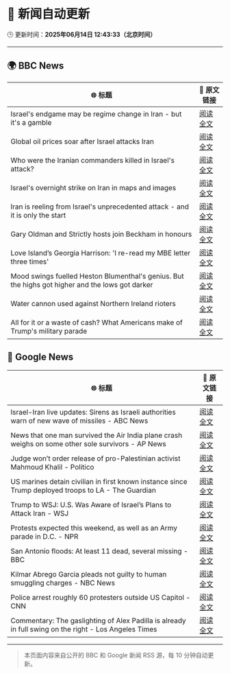# 🧠 新闻自动更新

🕒 更新时间：**2025年06月14日 12:43:33（北京时间）**

---

## 🌍 BBC News

| 🌐 标题 | 🔗 原文链接 |
|--------|-------------|
| Israel's endgame may be regime change in Iran - but it's a gamble | [阅读全文](https://www.bbc.com/news/articles/c79e233j2gro) |
| Global oil prices soar after Israel attacks Iran | [阅读全文](https://www.bbc.com/news/articles/cn4qe4w1n2go) |
| Who were the Iranian commanders killed in Israel's attack? | [阅读全文](https://www.bbc.com/news/articles/c2lk5j18k4vo) |
| Israel's overnight strike on Iran in maps and images | [阅读全文](https://www.bbc.com/news/articles/crr7gdr82e0o) |
| Iran is reeling from Israel's unprecedented attack - and it is only the start | [阅读全文](https://www.bbc.com/news/articles/cvg72ny4xeyo) |
| Gary Oldman and Strictly hosts join Beckham in honours | [阅读全文](https://www.bbc.com/news/articles/cly30wpz01po) |
| Love Island’s Georgia Harrison: 'I re-read my MBE letter three times' | [阅读全文](https://www.bbc.com/news/articles/ce80rk0yw7jo) |
| Mood swings fuelled Heston Blumenthal's genius. But the highs got higher and the lows got darker | [阅读全文](https://www.bbc.com/news/articles/cy5e6l06rlvo) |
| Water cannon used against Northern Ireland rioters | [阅读全文](https://www.bbc.com/news/articles/c79e239ld7ro) |
| All for it or a waste of cash? What Americans make of Trump's military parade | [阅读全文](https://www.bbc.com/news/videos/c2e39wjw8lro) |

## 📰 Google News

| 🌐 标题 | 🔗 原文链接 |
|--------|-------------|
| Israel-Iran live updates: Sirens as Israeli authorities warn of new wave of missiles - ABC News | [阅读全文](https://news.google.com/rss/articles/CBMivwFBVV95cUxPQVBJMzd5UlA4aG05eXgxSzFTUDFhR2hTc2szZGZzbVh3Vk5YZV9NVFdyRUNjemloMlIxZ1JqLWc1WExYUjM2YWx6aG14ZUFSSWNLMHA4ck9VMTVKY2dkbk5kWGhCMkdVOC1pbDg5OVlwU0drR2ktX0hONTRrOWZOcVl0bWhGSHVhbEFYN3VwLXIxS19ZQnNvM1VlNjNyYjhqR005LXJVd2FQMlJfbFJEOFBrc21Zc3BnLW9SWnF1cw?oc=5) |
| News that one man survived the Air India plane crash weighs on some other sole survivors - AP News | [阅读全文](https://news.google.com/rss/articles/CBMipwFBVV95cUxNbWhLZ0xNUGpTaWFtcE5EWFhrNlFXOWFjOUVmN1N3U3Z3djk3RHlmTUZtay1BZUc4RWg0UDNONE0zVUlaNm9zUi1fa1ZuTGMtVVJJYXpCNXFjeDI5T1VFSzhLcjJaa081dG1vSG9OUmtMQUxTQ2NERG00NzhWNHpWNnhzY3U5LWMtWVdpZWNzeTlXTWIySkllS3VuVm54dFhRbW9vWm9pdw?oc=5) |
| Judge won’t order release of pro-Palestinian activist Mahmoud Khalil - Politico | [阅读全文](https://news.google.com/rss/articles/CBMiiAFBVV95cUxPY3BCeTdYc29nWnU2b2FHSkp2ekc1elFVdXpadTVaTEQ1MG01cU1rTkFxOGxTVmhhdG5fWExqSnE2VlVLdG8xM25MWm8wTWhEUFA4LWh6bHVTRE0yb0FqRElNY0ZMczk1QVpLdHROVFNQem9XaUkzc2FoRVZrR2xQT0hNRWFESHFI?oc=5) |
| US marines detain civilian in first known instance since Trump deployed troops to LA - The Guardian | [阅读全文](https://news.google.com/rss/articles/CBMiigFBVV95cUxONE80UWVDT3BpQk5uQzltLWpaSTRpMUVzcnExa1oyVkNFb3l5Q19iU3pRU1FoRDZPVnlrQU1BUzFhbDRFQmQ4Ulk2ei1tblBaWVVVVHptajVKcE5HU3VpM25xdFMxWkVSOUo1eVN0Vy1Lakw0YlZCalY0OEp1UW0ya01WQnQyWkg5S0E?oc=5) |
| Trump to WSJ: U.S. Was Aware of Israel’s Plans to Attack Iran - WSJ | [阅读全文](https://news.google.com/rss/articles/CBMi3wFBVV95cUxNZUF6Z3R6Wms5dms4bjlBZ0hQSS1WLVVGV3FHNDRBejhOMkxFbXN2dTU5SUpZdVhUVzgxNmlIbllvU3BxUXJULXE3Z05wSGZ0aGNPenl5eENPNjJsODhCMmd5YmxrcFlNT0gyYWpMSDQyY01OMklEc2VmLUszc0VxOW1pNzNrOVZCdEZmci1sTVE3VVo1SjNKMUwtVjdIOHNOWUZVeDZuaWoxVHJxNzBCUG01OWhUUWpZMjN1UmowNzdwVzF2Y09WMnBmSEQ2WVRmc3lkYTFZbVQ4N0UzWDFZ?oc=5) |
| Protests expected this weekend, as well as an Army parade in D.C. - NPR | [阅读全文](https://news.google.com/rss/articles/CBMirAFBVV95cUxNY0tkSU1PTDBwbWFPWGpCNDYtekJfYk9LZmxpSmFsTS1yMHpuUWFkYkdBdmFQa1lIenhXMmladU5DLTh2OXhiaTVNXzNxRGJWd1NjeHdSTXVuNm1TR3Zjc211NkNFakNkS2gzMnNxNHJwcDFlaUctNnNqa3NyWkZEUjljYUtIc0swTWV6WHhMTlpDeHJRUkpualhVVllJZEJDR2F4NmZnODk5eHF5?oc=5) |
| San Antonio floods: At least 11 dead, several missing - BBC | [阅读全文](https://news.google.com/rss/articles/CBMiWkFVX3lxTE9CMFczanVzMTNsazBWMWdnZVd5Wnk2WDZfbzdDY0N0My00MjU3dzBnbktra3VQa1l1R2VpQzA1ZnZ4X0tVb3ZIS2NsdmdsR3A2MnVFMVBldEdDUdIBX0FVX3lxTE1YcVVWX2p2WFI4XzhBcjh6azRRVmk2bWFWYl82OEpLTVFGakYtclQxN1pVUEY4ZlhBZmxFaUNnYlhCczQ0UTFqN054Z2ZfVDhqVzVlclN2TndmN1NRM1pJ?oc=5) |
| Kilmar Abrego Garcia pleads not guilty to human smuggling charges - NBC News | [阅读全文](https://news.google.com/rss/articles/CBMirwFBVV95cUxOOG1NOUpVUWVUak5hYkFIemxLa2hZb2NwdlR4eWZvRUF2YW5hRjJIWTJZU3JaWmJZYlFMVkhwSXNkQy05Wm1PX0VobjkwdXBrZU5VaWNYb0ZZX1JiZ0RJVk9ialBsWFBWQVRNeml0MDI5QXE1V0s2bUExWHRFNjRsTlpYdW51UVN3SHRUbXMzRTMzeGNTS0NWYW5ab29rY28xZVpTQmdpeTIyT0ZjYmZj0gFWQVVfeXFMTTRwbjJTWlFUdjZHM2UtY0tlNGszdEFySnM4ZTloS3FEUVliWi1zOHA4WnZVeFM4blZRTjc1M1NxbEtuMXJ6Mmsyb3RFanFvZ1pzODAwNFE?oc=5) |
| Police arrest roughly 60 protesters outside US Capitol - CNN | [阅读全文](https://news.google.com/rss/articles/CBMiekFVX3lxTE5tWm1nalp4VFk3SUQ1RU5jSWdvbjJZSGJlb3FVMV9rUGhMbVFzbUpnQk5qMHZyTVJhTHYzN3pDdHptMGVBbWJ3VmpOWkZGNUhYb1hScVBQdzcyUVc4dzJiRzVpdzEwb0FSekZUbnc3NVpMWTFDZTRwdXFn0gF_QVVfeXFMT3BaejExWDBPaFN6RGU4QjZGUGd1clVnUzFzSEV3U2pJUVlMTmlnQ09fTFF6bXFIRjNyMUhLY0RPWm85RWlHLXZjTjZpR3VBSlA2QUlyakF5N3l0WUNzQUxhNnNMTmJKakRtRXlOZ3hGNWJqeUdtNGplRkhka1hTTQ?oc=5) |
| Commentary: The gaslighting of Alex Padilla is already in full swing on the right - Los Angeles Times | [阅读全文](https://news.google.com/rss/articles/CBMitgFBVV95cUxNc3lSd3J6dTVCSkstcE83NlFxd2N0YlhFcjdUNk5tcjlNWlVXY2lVSjgtVWNfWVlIeHVCU1RyZlhiZWZtTUhLZk1UTElUeEZZX2RPNFVtZDBHMzBlbno2Y3lxSEZZcnM5YngzLVpGM0VTREVMY3VDVGhLYjZkaTRhWVY5cHpRTjM4dWxiczh1YVJfRllSaXpwYmI3WTRNcGx3R0JrbDV1RHJvZ3NuQW5od3Z3YUM2UQ?oc=5) |

---
> 本页面内容来自公开的 BBC 和 Google 新闻 RSS 源，每 10 分钟自动更新。
